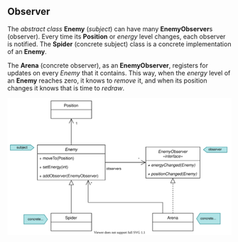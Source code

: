 ## Observer

The *abstract class* **Enemy** (*subject*) can have many **EnemyObserver**s (observer). Every time its
**Position** or *energy* level changes, each observer is notified. The **Spider** (concrete subject) class is a concrete implementation of an **Enemy**. 

The **Arena** (concrete observer), as an **EnemyObserver**, registers for updates on every *Enemy* that it contains. This way, when the *energy* level of an **Enemy** reaches zero, it knows to *remove*
it, and when its position changes it knows that is time to *redraw*.

![Observer UML diagram](/images/uml/observer.svg)


